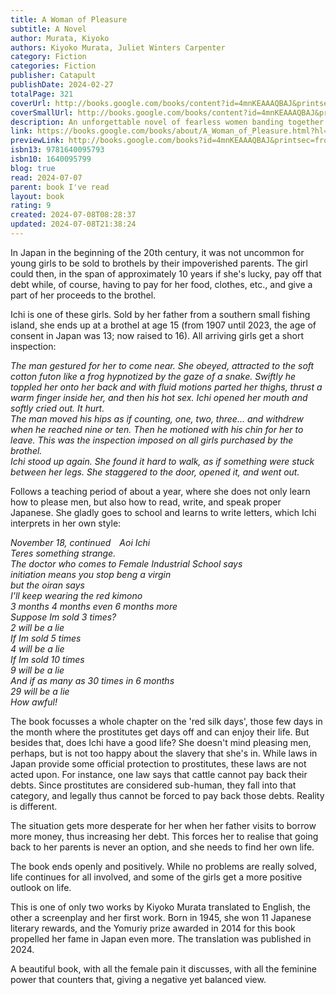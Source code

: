 ```yaml
---  
title: A Woman of Pleasure  
subtitle: A Novel  
author: Murata, Kiyoko  
authors: Kiyoko Murata, Juliet Winters Carpenter  
category: Fiction  
categories: Fiction  
publisher: Catapult  
publishDate: 2024-02-27  
totalPage: 321  
coverUrl: http://books.google.com/books/content?id=4mnKEAAAQBAJ&printsec=frontcover&img=1&zoom=1&edge=curl&source=gbs_api  
coverSmallUrl: http://books.google.com/books/content?id=4mnKEAAAQBAJ&printsec=frontcover&img=1&zoom=5&edge=curl&source=gbs_api  
description: An unforgettable novel of fearless women banding together to pursue the lives they want, inspired by the real-life historic Japanese courtesan strike In 1903, a fifteen-year-old girl named Aoi Ichi is sold to the most exclusive brothel in Kumamoto, Japan. Despite her modest beginnings in a southern fishing village, she becomes the protégée of an oiran, the highest-ranking courtesan at the brothel. Through the teachings of her oiran, Shinonome, Ichi begins to understand the intertwined power of sex and money. And in her mandatory school lessons, her writing instructor, Tetsuko, encourages Ichi and the others to think clearly and express themselves. By banding together, the women organize a strike and walk away from the brothel and into the possibility of new lives. Based on real-life events in Meiji-era Japan, award-winning and critically acclaimed veteran writer Kiyoko Murata re-creates in stunning detail the brutal yet vibrant lives of women in the red-light district at the turn of the twentieth century—the bond they share, the survival skills they pass down, and the power of owning one's language.  
link: https://books.google.com/books/about/A_Woman_of_Pleasure.html?hl=&id=4mnKEAAAQBAJ  
previewLink: http://books.google.com/books?id=4mnKEAAAQBAJ&printsec=frontcover&dq=a+woman+of+pleasure&hl=&as_pt=BOOKS&cd=6&source=gbs_api  
isbn13: 9781640095793  
isbn10: 1640095799  
blog: true  
read: 2024-07-07  
parent: book I've read  
layout: book  
rating: 9  
created: 2024-07-08T08:28:37  
updated: 2024-07-08T21:38:24  
---  
```

  
In Japan in the beginning of the 20th century, it was not uncommon for young girls to be sold to brothels by their impoverished parents. The girl could then, in the span of approximately 10 years if she's lucky, pay off that debt while, of course, having to pay for her food, clothes, etc., and give a part of her proceeds to the brothel.  
  
Ichi is one of these girls. Sold by her father from a southern small fishing island, she ends up at a brothel at age 15 (from 1907 until 2023, the age of consent in Japan was 13; now raised to 16). All arriving girls get a short inspection:  
  
_The man gestured for her to come near. She obeyed, attracted to the soft cotton futon like a frog hypnotized by the gaze of a snake. Swiftly he toppled her onto her back and with fluid motions parted her thighs, thrust a warm finger inside her, and then his hot sex. Ichi opened her mouth and softly cried out. It hurt._    
_The man moved his hips as if counting, one, two, three... and withdrew when he reached nine or ten. Then he motioned with his chin for her to leave. This was the inspection imposed on all girls purchased by the brothel._    
_Ichi stood up again. She found it hard to walk, as if something were stuck between her legs. She staggered to the door, opened it, and went out._  
  
Follows a teaching period of about a year, where she does not only learn how to please men, but also how to read, write, and speak proper Japanese. She gladly goes to school and learns to write letters, which Ichi interprets in her own style:  
  
_November 18, continued Aoi Ichi_    
_Teres something strange._    
_The doctor who comes to Female Industrial School says_    
_initiation means you stop beng a virgin_    
_but the oiran says_    
_I'll keep wearing the red kimono_    
_3 months 4 months even 6 months more_    
_Suppose Im sold 3 times?_    
_2 will be a lie_    
_If Im sold 5 times_    
_4 will be a lie_    
_If Im sold 10 times_    
_9 will be a lie_    
_And if as many as 30 times in 6 months_    
_29 will be a lie_    
_How awful!_  
  
The book focusses a whole chapter on the 'red silk days', those few days in the month where the prostitutes get days off and can enjoy their life. But besides that, does Ichi have a good life? She doesn't mind pleasing men, perhaps, but is not too happy about the slavery that she's in. While laws in Japan provide some official protection to prostitutes, these laws are not acted upon. For instance, one law says that cattle cannot pay back their debts. Since prostitutes are considered sub-human, they fall into that category, and legally thus cannot be forced to pay back those debts. Reality is different.  
  
The situation gets more desperate for her when her father visits to borrow more money, thus increasing her debt. This forces her to realise that going back to her parents is never an option, and she needs to find her own life.  
  
The book ends openly and positively. While no problems are really solved, life continues for all involved, and some of the girls get a more positive outlook on life.  
  
This is one of only two works by Kiyoko Murata translated to English, the other a screenplay and her first work. Born in 1945, she won 11 Japanese literary rewards, and the Yomuriy prize awarded in 2014 for this book propelled her fame in Japan even more. The translation was published in 2024.  
  
A beautiful book, with all the female pain it discusses, with all the feminine power that counters that, giving a negative yet balanced view.  
